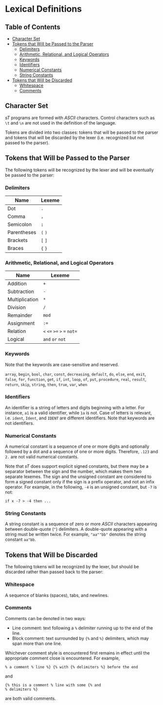 # Lexical Definitions

## Table of Contents

- [Character Set](#character-set)
- [Tokens that Will be Passed to the Parser](#tokens-that-will-be-passed-to-the-parser)
  - [Delimiters](#delimiters)
  - [Arithmetic, Relational, and Logical Operators](#arithmetic-relational-and-logical-operators)
  - [Keywords](#keywords)
  - [Identifiers](#identifiers)
  - [Numerical Constants](#numerical-constants)
  - [String Constants](#string-constants)
- [Tokens that Will be Discarded](#tokens-that-will-be-discarded)
  - [Whitespace](#whitespace)
  - [Comments](#comments)

## Character Set

_sT_ programs are formed with _ASCII_ characters. Control characters such as `\t` and `\n` are not used in the definition of the language.

Tokens are divided into two classes: tokens that will be passed to the parser and tokens that will be discarded by the lexer (i.e. recognized but not passed to the parser).

## Tokens that Will be Passed to the Parser

The following tokens will be recognized by the lexer and will be eventually be passed to the parser:

### Delimiters

| Name | Lexeme |
|------|--------|
| Dot | `.` |
| Comma | `,` |
| Semicolon | `;` |
| Parentheses | `(` `)` |
| Brackets | `[` `]` |
| Braces | `{` `}` |

### Arithmetic, Relational, and Logical Operators

| Name | Lexeme |
|------|--------|
| Addition | `+` |
| Subtraction | `-` |
| Multiplication | `*` |
| Division | `/` |
| Remainder | `mod` |
| Assignment | `:=` |
| Relation | `<` `<=` `>=` `>` `=` `not=` |
| Logical | `and` `or` `not` |

### Keywords

Note that the keywords are case-sensitive and reserved.

`array`, `begin`, `bool`, `char`, `const`, `decreasing`, `default`, `do`, `else`, `end`, `exit`, `false`, `for`, `function`, `get`, `if`, `int`, `loop`, `of`, `put`, `procedure`, `real`, `result`, `return`, `skip`, `string`, `then`, `true`, `var`, `when`

### Identifiers

An identifier is a string of letters and digits beginning with a letter. For instance, `a1` is a valid identifier, while `1a` is not.
Case of letters is relevant, i.e. `ident`, `Ident`, and `IDENT` are different identifiers. Note that keywords are not identifiers.

### Numerical Constants

A numerical constant is a sequence of one or more digits and optionally followed by a dot and a sequence of one or more digits. Therefore, `.123` and `2.` are not valid numerical constants.

Note that _sT_ does support explicit signed constants, but there may be a separator between the sign and the number, which makes them two separate lexemes. The sign and the unsigned constant are considered to form a signed constant only if the sign is a prefix operator, and not an infix operator. For example, in the following, `-4` is an unsigned constant, but `-7` is not:
```
if x -7 > -4 then ...
```

### String Constants

A string constant is a sequence of zero or more _ASCII_ characters appearing between double-quote (`"`) delimiters.
A double-quote appearing with a string must be written twice. For example, `"aa""bb"` denotes the string constant `aa"bb`.

## Tokens that Will be Discarded

The following tokens will be recognized by the lexer, but should be discarded rather than passed back to the parser:

### Whitespace

A sequence of blanks (spaces), tabs, and newlines.

### Comments

Comments can be denoted in two ways:
- Line comment: text following a `%` delimiter running up to the end of the line.
- Block comment: text surrounded by `{%` and `%}` delimiters, which may span more than one line.

Whichever comment style is encountered first remains in effect until the appropriate comment close is encountered. For example,
```
% a comment % line %} {% with {% delimiters %} before the end
```
and
```
{% this is a comment % line with some {% and
% delimiters %}
```
are both valid comments.
